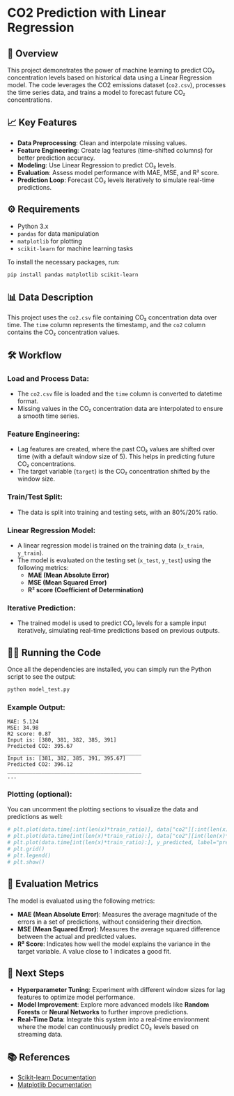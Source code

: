 
# CO2 Prediction with Linear Regression

## 🚀 Overview
This project demonstrates the power of machine learning to predict CO₂ concentration levels based on historical data using a Linear Regression model. The code leverages the CO2 emissions dataset (`co2.csv`), processes the time series data, and trains a model to forecast future CO₂ concentrations.

## 📈 Key Features
- **Data Preprocessing**: Clean and interpolate missing values.
- **Feature Engineering**: Create lag features (time-shifted columns) for better prediction accuracy.
- **Modeling**: Use Linear Regression to predict CO₂ levels.
- **Evaluation**: Assess model performance with MAE, MSE, and R² score.
- **Prediction Loop**: Forecast CO₂ levels iteratively to simulate real-time predictions.

## ⚙️ Requirements
- Python 3.x
- `pandas` for data manipulation
- `matplotlib` for plotting
- `scikit-learn` for machine learning tasks

To install the necessary packages, run:

```bash
pip install pandas matplotlib scikit-learn
```

## 📊 Data Description
This project uses the `co2.csv` file containing CO₂ concentration data over time. The `time` column represents the timestamp, and the `co2` column contains the CO₂ concentration values.

## 🛠️ Workflow

### Load and Process Data:
- The `co2.csv` file is loaded and the `time` column is converted to datetime format.
- Missing values in the CO₂ concentration data are interpolated to ensure a smooth time series.

### Feature Engineering:
- Lag features are created, where the past CO₂ values are shifted over time (with a default window size of 5). This helps in predicting future CO₂ concentrations.
- The target variable (`target`) is the CO₂ concentration shifted by the window size.

### Train/Test Split:
- The data is split into training and testing sets, with an 80%/20% ratio.

### Linear Regression Model:
- A linear regression model is trained on the training data (`x_train`, `y_train`).
- The model is evaluated on the testing set (`x_test`, `y_test`) using the following metrics:
  - **MAE (Mean Absolute Error)**
  - **MSE (Mean Squared Error)**
  - **R² score (Coefficient of Determination)**

### Iterative Prediction:
- The trained model is used to predict CO₂ levels for a sample input iteratively, simulating real-time predictions based on previous outputs.

## 🏃‍♂️ Running the Code
Once all the dependencies are installed, you can simply run the Python script to see the output:

```bash
python model_test.py
```

### Example Output:

```
MAE: 5.124
MSE: 34.98
R2 score: 0.87
Input is: [380, 381, 382, 385, 391]
Predicted CO2: 395.67
___________________________________________
Input is: [381, 382, 385, 391, 395.67]
Predicted CO2: 396.12
___________________________________________
...
```

### Plotting (optional):
You can uncomment the plotting sections to visualize the data and predictions as well:

```python
# plt.plot(data.time[:int(len(x)*train_ratio)], data["co2"][:int(len(x)*train_ratio)], label="train")
# plt.plot(data.time[int(len(x)*train_ratio):], data["co2"][int(len(x)*train_ratio):], label="test")
# plt.plot(data.time[int(len(x)*train_ratio):], y_predicted, label="predicted")
# plt.grid()
# plt.legend()
# plt.show()
```

## 📝 Evaluation Metrics
The model is evaluated using the following metrics:
- **MAE (Mean Absolute Error)**: Measures the average magnitude of the errors in a set of predictions, without considering their direction.
- **MSE (Mean Squared Error)**: Measures the average squared difference between the actual and predicted values.
- **R² Score**: Indicates how well the model explains the variance in the target variable. A value close to 1 indicates a good fit.

## 🤖 Next Steps
- **Hyperparameter Tuning**: Experiment with different window sizes for lag features to optimize model performance.
- **Model Improvement**: Explore more advanced models like **Random Forests** or **Neural Networks** to further improve predictions.
- **Real-Time Data**: Integrate this system into a real-time environment where the model can continuously predict CO₂ levels based on streaming data.

## 📚 References
- [Scikit-learn Documentation](https://scikit-learn.org/)
- [Matplotlib Documentation](https://matplotlib.org/)

